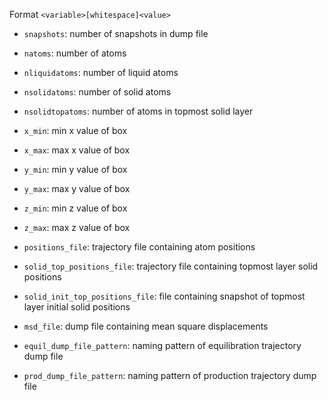 Format `<variable>[whitespace]<value>`

- `snapshots`: number of snapshots in dump file

- `natoms`: number of atoms
- `nliquidatoms`: number of liquid atoms
- `nsolidatoms`: number of solid atoms
- `nsolidtopatoms`: number of atoms in topmost solid layer

- `x_min`: min x value of box
- `x_max`: max x value of box
- `y_min`: min y value of box
- `y_max`: max y value of box
- `z_min`: min z value of box
- `z_max`: max z value of box

- `positions_file`: trajectory file containing atom positions
- `solid_top_positions_file`: trajectory file containing topmost layer solid positions
- `solid_init_top_positions_file`: file containing snapshot of topmost layer initial solid positions
- `msd_file`: dump file containing mean square displacements

- `equil_dump_file_pattern`: naming pattern of equilibration trajectory dump file
- `prod_dump_file_pattern`: naming pattern of production trajectory dump file

